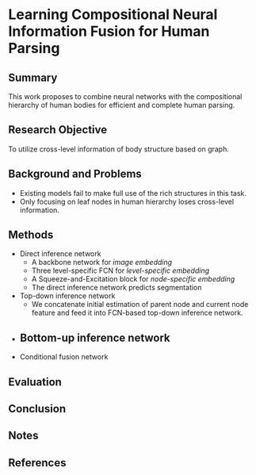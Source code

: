 # Learning Compositional Neural Information Fusion for Human Parsing
## Summary
This work proposes to combine neural networks with the compositional hierarchy of human bodies for efficient and complete human parsing.
## Research Objective
To utilize cross-level information of body structure based on graph.
## Background and Problems
- Existing models fail to make full use of the rich structures in this task.
- Only focusing on leaf nodes in human hierarchy loses cross-level information.
## Methods
- Direct inference network
	- A backbone network for *image embedding*
	- Three level-specific FCN for *level-specific embedding*
	- A Squeeze-and-Excitation block for *node-specific embedding*
	- The direct inference network predicts segmentation
- Top-down inference network
	- We concatenate initial estimation of parent node and current node feature and feed it into FCN-based top-down inference network.
- Bottom-up inference network
	- 
- Conditional fusion network
## Evaluation

## Conclusion

## Notes

## References
<!--stackedit_data:
eyJoaXN0b3J5IjpbMTgxNTgxNzQxNywxNzY4MDA5MDQ1LC0xND
I2NDAzODM4XX0=
-->
